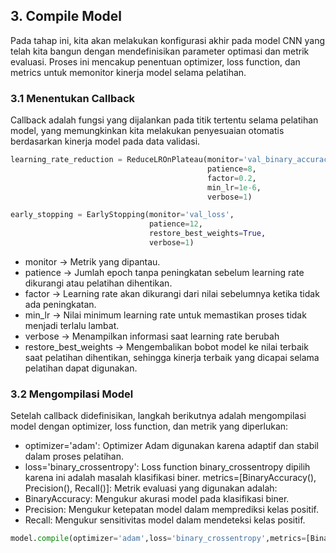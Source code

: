## **3. Compile Model**
Pada tahap ini, kita akan melakukan konfigurasi akhir pada model CNN yang telah kita bangun dengan mendefinisikan parameter optimasi dan metrik evaluasi. Proses ini mencakup penentuan optimizer, loss function, dan metrics untuk memonitor kinerja model selama pelatihan.
### 3.1 Menentukan Callback
Callback adalah fungsi yang dijalankan pada titik tertentu selama pelatihan model, yang memungkinkan kita melakukan penyesuaian otomatis berdasarkan kinerja model pada data validasi.
```python
learning_rate_reduction = ReduceLROnPlateau(monitor='val_binary_accuracy',
                                            patience=8,
                                            factor=0.2,
                                            min_lr=1e-6,
                                            verbose=1)

early_stopping = EarlyStopping(monitor='val_loss', 
                               patience=12, 
                               restore_best_weights=True, 
                               verbose=1)
```
- monitor → Metrik yang dipantau.
- patience → Jumlah epoch tanpa peningkatan sebelum learning rate dikurangi atau pelatihan dihentikan.
- factor → Learning rate akan dikurangi dari nilai sebelumnya ketika tidak ada peningkatan.
- min_lr → Nilai minimum learning rate untuk memastikan proses tidak menjadi terlalu lambat.
- verbose → Menampilkan informasi saat learning rate berubah
- restore_best_weights → Mengembalikan bobot model ke nilai terbaik saat pelatihan dihentikan, sehingga kinerja terbaik yang dicapai selama pelatihan dapat digunakan.
### 3.2 Mengompilasi Model
Setelah callback didefinisikan, langkah berikutnya adalah mengompilasi model dengan optimizer, loss function, dan metrik yang diperlukan:

- optimizer='adam': Optimizer Adam digunakan karena adaptif dan stabil dalam proses pelatihan.
- loss='binary_crossentropy': Loss function binary_crossentropy dipilih karena ini adalah masalah klasifikasi biner.
metrics=[BinaryAccuracy(), Precision(), Recall()]: Metrik evaluasi yang digunakan adalah:
- BinaryAccuracy: Mengukur akurasi model pada klasifikasi biner.
- Precision: Mengukur ketepatan model dalam memprediksi kelas positif.
- Recall: Mengukur sensitivitas model dalam mendeteksi kelas positif.
```python
model.compile(optimizer='adam',loss='binary_crossentropy',metrics=[BinaryAccuracy(), Precision(), Recall()])
```
